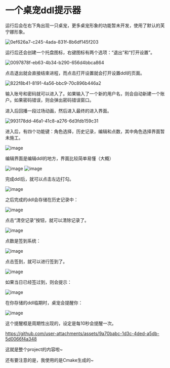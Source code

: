 # 一个桌宠ddl提示器

运行后会在右下角出现一只桌宠，更多桌宠形象的功能暂未开发，使用了默认的芙宁娜形象。

![0ef626a7-c245-4ada-831f-8b6df145f203](https://github.com/user-attachments/assets/aba9fc6a-39c1-4d18-b916-db7bbb45da47)

运行后还会创建一个托盘图标，右键图标有两个选项：“退出”和“打开设置”。

![0097878f-eb63-4b34-b290-656d4bbca864](https://github.com/user-attachments/assets/f8a63a88-b0bb-4162-b670-5e50e2ec4cb6)

点击退出就会直接结束进程，而点击打开设置就会打开设置ddl的页面。

![822f8b41-8191-4a56-bbc9-70c896b446a2](https://github.com/user-attachments/assets/217ce483-20df-4649-9147-e4688bf40a75)

输入账号和密码就可以进入了。如果输入了一个新的用户名，则会自动新建一个账户。如果密码错误，则会弹出密码错误窗口。

进入后回播一段过场动画，然后进入最终的进入界面。

![993178dd-46a1-41c8-a276-6d3fdb159c31](https://github.com/user-attachments/assets/63f7c4c4-254d-4a11-a4d0-de9bd38b3448)

进入后，有四个功能键：角色选择，历史记录，编辑和点数，其中角色选择界面暂未施工。

![image](https://github.com/user-attachments/assets/2a4281e6-094e-44da-936c-cee5046d6293)

编辑界面是编辑ddl的地方，界面比较简单易懂（大概）

![image](https://github.com/user-attachments/assets/b0cca6db-8e94-438d-913b-fec542c01c78)
![image](https://github.com/user-attachments/assets/bc0e48e6-c933-4593-8bc6-903b2d242467)

完成ddl后，就可以点击左边打勾。

![image](https://github.com/user-attachments/assets/029f5ac3-327d-4eab-a448-acc1274d91a2)

之后完成的ddl会存储在历史记录中：

![image](https://github.com/user-attachments/assets/bc680946-d660-4035-be68-4598fe58c8cf)

点击“清空记录”按钮，就可以清除记录了。

![image](https://github.com/user-attachments/assets/f572679c-688d-42b8-827f-6b550e3e776d)

点数是签到系统：

![image](https://github.com/user-attachments/assets/c05d1b87-efa3-4e33-b458-4da91b62211e)

点击签到，就可以进行签到了。

![image](https://github.com/user-attachments/assets/0ad897c8-2a54-4f5d-bb64-9eb9a7c52e8b)

如果当日已经签过到，则会提示：

![image](https://github.com/user-attachments/assets/a1d2e3f0-f60c-4451-b287-6fc14d5cd22d)

在你存储的ddl临期时，桌宠会提醒你：

![image](https://github.com/user-attachments/assets/73e8e709-e690-40f7-ab8f-9a49f4a20a73)

这个提醒框是周期性出现的，设定是每10秒会提醒一次。

https://github.com/user-attachments/assets/9a70babc-1d3c-4ded-a5db-5d0066f4a348

这就是整个project的内容啦~

还有要注意的是，我使用的是Cmake生成的~











